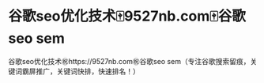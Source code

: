 # 谷歌seo优化技术🀄️9527nb.com🀄️谷歌seo sem

谷歌seo优化技术㊗️https://9527nb.com㊗️谷歌seo sem（专注谷歌搜索留痕，关键词霸屏推广，关键词快排，快速排名！）